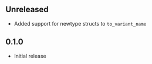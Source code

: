 Unreleased
----------
- Added support for newtype structs to `to_variant_name`


0.1.0
-----
- Initial release
